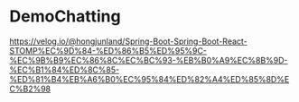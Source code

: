 # DemoChatting


https://velog.io/@hongjunland/Spring-Boot-Spring-Boot-React-STOMP%EC%9D%84-%ED%86%B5%ED%95%9C-%EC%9B%B9%EC%86%8C%EC%BC%93-%EB%B0%A9%EC%8B%9D-%EC%B1%84%ED%8C%85-%ED%81%B4%EB%A6%B0%EC%95%84%ED%82%A4%ED%85%8D%EC%B2%98